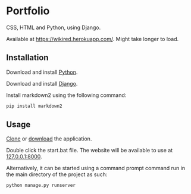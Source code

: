 # Portfolio
CSS, HTML and Python, using Django.

Available at https://wikired.herokuapp.com/. Might take longer to load.

## Installation
Download and install [Python](https://www.python.org/downloads/).

Download and install [Django](https://www.djangoproject.com/download/).

Install markdown2 using the following command:
```bash
pip install markdown2
```

## Usage
[Clone](https://docs.github.com/en/repositories/creating-and-managing-repositories/cloning-a-repository) or [download](https://www.itprotoday.com/development-techniques-and-management/how-do-i-download-files-github) the application.

Double click the start.bat file. The website will be available to use at [127.0.0.1:8000](http://127.0.0.1:8000/).

Alternatively, it can be started using a command prompt command run in the main directory of the project as such:
```bash
python manage.py runserver
```
